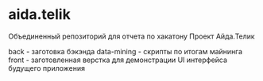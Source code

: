 # aida.telik
Объединенный репозиторий для отчета по хакатону
Проект Айда.Телик

back        - заготовка бэкэнда
data-mining - скрипты по итогам майнинга
front       - заготовленная верстка для демонстрации UI интерфейса будущего приложения
